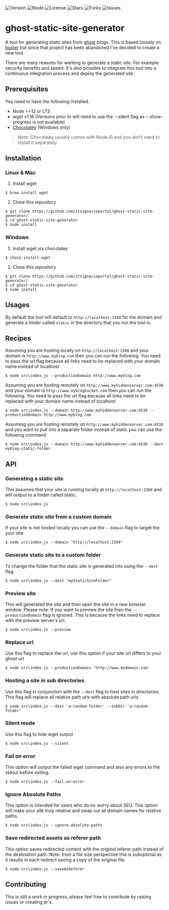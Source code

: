 ![Version](https://img.shields.io/badge/version-v1.2.0-blue.svg)
![Node](https://img.shields.io/badge/node-%3E%3D%2012.0.0-brightgreen.svg)
![License](https://img.shields.io/github/license/Fried-Chicken/ghost-static-site-generator.svg)
![Stars](https://img.shields.io/github/stars/Fried-Chicken/ghost-static-site-generator.svg)
![Forks](https://img.shields.io/github/forks/Fried-Chicken/ghost-static-site-generator.svg)
![Issues](https://img.shields.io/github/issues/Fried-Chicken/ghost-static-site-generator.svg)
# ghost-static-site-generator
A tool for generating static sites from [ghost](https://ghost.org/) blogs. This is based loosely on [buster](https://github.com/axitkhurana/buster) but since that project has been abandoned I've decided to create a new tool. 

There are many reasons for wanting to generate a static site. For example security benefits and speed. It's also possible to integrate this tool into a continuous integration process and deploy the generated site.

## Prerequisites
You need to have the following installed.
- Node >=12 or LTS
- wget v1.16 (Versions prior to will need to use the --silent flag as --show-progress is not available)
- [Chocolatey](https://docs.chocolatey.org/en-us/choco/setup) (Windows only)

>Note: Chocolatey usually comes with NodeJS and you don't need to install it separately.

## Installation

### Linux & Mac
1. Install wget
```
$ brew install wget
```
2. Clone this repository
```
$ git clone https://github.com/itsignacioportal/ghost-static-site-generator/
$ cd ghost-static-site-generator
$ node install
```

### Windows
1. Install wget via chocolatey
```
$ choco install wget
```
2. Clone this repository
```
$ git clone https://github.com/itsignacioportal/ghost-static-site-generator/
$ cd ghost-static-site-generator
$ node install
```


## Usages
By default the tool will default to `http://localhost:2368` for the domain and generate a folder called `static` in the directory that you run the tool in.

## Recipes
Assuming you are hosting locally on `http://localhost:2368` and your domain is `http://www.myblog.com` then you can run the following. You need to pass the url flag because all links need to be replaced with your domain name instead of localhost
```
$ node src\index.js --productionDomain http://www.myblog.com
```

Assuming you are hosting remotely on `http://www.myhiddenserver.com:4538` and your domain is `http://www.myblogbucket.com` then you can run the following. You need to pass the url flag because all links need to be replaced with your domain name instead of localhost
```
$ node src\index.js --domain http://www.myhiddenserver.com:4538 --productionDomain http://www.myblog.com
```

Assuming you are hosting remotely on `http://www.myhiddenserver.com:4538` and you want to pull into a separate folder instead of static you can use the following command
```
$ node src\index.js --domain http://www.myhiddenserver.com:4538 --dest myblog-static-folder
```

## API 
### Generating a static site
This assumes that your site is running locally at `http://localhost:2368` and will output to a folder called static.
```
$ node src\index.js
```

### Generate static site from a custom domain
If your site is not hosted locally you can use the `--domain` flag to target the your site.
```
$ node src\index.js --domain "http://localhost:2369"
```

### Generate static site to a custom folder
To change the folder that the static site is generated into using the `--dest` flag.
```
$ node src\index.js --dest "myStaticSiteFolder"
```

### Preview site
This will generated the site and then open the site in a new browser window. Please note: If you want to preview the site then the `--productionDomain` flag is ignored. This is because the links need to replace with the preview server's url.
```
$ node src\index.js --preview
```

### Replace url
Use this flag to replace the url, use this option if your site url differs to your ghost url
```
$ node src\index.js --productionDomain 'http://www.mydomain.com'
```

### Hosting a site in sub directories
Use this flag in conjunction with the `--dest` flag to host sites in directories. This flag will replace all relative path urls with absolute path urls
```
$ node src\index.js --dest 'a-random-folder' --subDir 'a-random-folder'
```

### Silent mode
Use this flag to hide wget output
```
$ node src\index.js --silent
```

### Fail on error
This option will output the failed wget command and also any errors to the stdout before exiting.
```
$ node src\index.js --fail-on-error
```

### Ignore Absolute Paths
This option is intended for users who do no worry about SEO. This option will make your site truly relative and swap out all domain names for relative paths.
```
$ node src\index.js --ignore-absolute-paths
```

### Save redirected assets as referer path
This option saves redirected content with the original referer path instead of the destination path. Note: from a file size perspective this is suboptimal as it results in each redirect saving a copy of the original file.
```
$ node src\index.js --saveAsReferer
```

## Contributing

This is still a work in progress, please feel free to contribute by raising issues or creating pr's.
